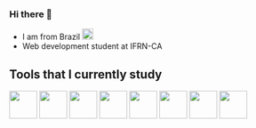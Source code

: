 ### Hi there 👋

<link rel="stylesheet" type='text/css' href="https://cdn.jsdelivr.net/gh/devicons/devicon@latest/devicon.min.css" />
          
<!--
**oYeiou/oYeiou** is a ✨ _special_ ✨ repository because its `README.md` (this file) appears on your GitHub profile.

Here are some ideas to get you started:
-->

- I am from Brazil <img style="width:20px;" src="https://github.com/user-attachments/assets/3c6802f5-9bca-4ea0-94f2-f97365ce4395"> 
- Web development student at IFRN-CA

## Tools that I currently study

<div> 
  <a href="https://python.org"><img style="width:50px" src="https://cdn.jsdelivr.net/gh/devicons/devicon@latest/icons/python/python-original-wordmark.svg"/></a>
  <a href=https://flask.palletsprojects.com/en/stable/><img style="width:50px" src="https://encrypted-tbn0.gstatic.com/images?q=tbn:ANd9GcTmodB0KyI7LsMskShiJJO_k_K9x16Ix-BUdA&s"></a>             
  <a href="https://developer.mozilla.org/pt-BR/docs/Web/HTML"><img style="width:50px" src="https://cdn.jsdelivr.net/gh/devicons/devicon@latest/icons/html5/html5-original.svg"></a>
  <a href="https://developer.mozilla.org/pt-BR/docs/Web/JavaScript"><img style="width:50px" src="https://cdn.jsdelivr.net/gh/devicons/devicon@latest/icons/javascript/javascript-original.svg"></a>
  <a href="https://developer.mozilla.org/pt-BR/docs/Web/CSS"><img style="width:50px" src="https://cdn.jsdelivr.net/gh/devicons/devicon@latest/icons/css3/css3-original.svg"></a> 
  <a href="https://mysql.com"><img style="width:50px" src="https://www.freepnglogos.com/uploads/logo-mysql-png/logo-mysql-development-mysql-logo-code-icon-9.png"/></a>
  <a href="https://www.sqlite.org"><img style="width:50px" src="https://officeforest.org/wp/wp-content/uploads/2019/05/256px-Sqlite-square-icon.svg_-200x200.png"/></a>  
  <a href="https://react.dev"><img style="width:50px" src="https://cdn0.iconfinder.com/data/icons/logos-brands-in-colors/128/react-512.png"/></a>

</div>

